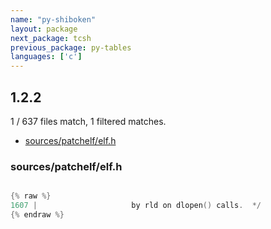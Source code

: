 ```yaml
---
name: "py-shiboken"
layout: package
next_package: tcsh
previous_package: py-tables
languages: ['c']
---
```

## 1.2.2
1 / 637 files match, 1 filtered matches.

 - [sources/patchelf/elf.h](#sourcespatchelfelfh)

### sources/patchelf/elf.h

```c

{% raw %}
1607 | 					   by rld on dlopen() calls.  */
{% endraw %}

```
